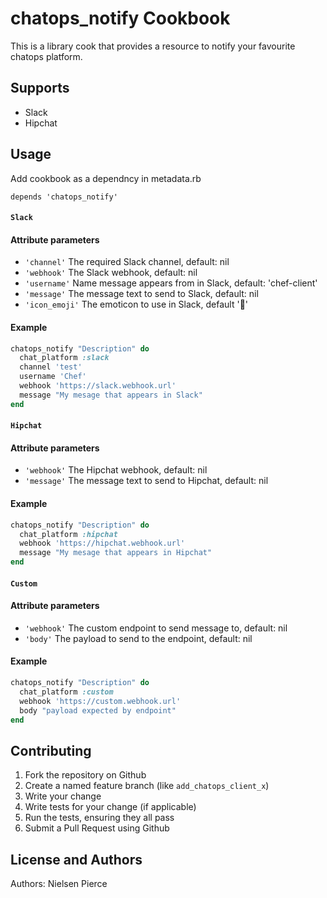 chatops_notify Cookbook
=======================

This is a library cook that provides a resource to notify your favourite chatops platform.

Supports
------------
* Slack
* Hipchat


Usage
-----
Add cookbook as a dependncy in metadata.rb  

`depends 'chatops_notify'`

#### `Slack`  

#### Attribute parameters  

* `'channel'` The required Slack channel, default: nil
* `'webhook'` The Slack webhook, default: nil
* `'username'` Name message appears from in Slack, default: 'chef-client'
* `'message'`  The message text to send to Slack, default: nil
* `'icon_emoji'` The emoticon to use in Slack, default ':fork_and_knife:'

#### Example  

```ruby
chatops_notify "Description" do
  chat_platform :slack
  channel 'test'
  username 'Chef'
  webhook 'https://slack.webhook.url'
  message "My mesage that appears in Slack"
end
```

#### `Hipchat`  

#### Attribute parameters  

* `'webhook'` The Hipchat webhook, default: nil
* `'message'`  The message text to send to Hipchat, default: nil

#### Example 

```ruby
chatops_notify "Description" do
  chat_platform :hipchat
  webhook 'https://hipchat.webhook.url'
  message "My mesage that appears in Hipchat"
end
```

#### `Custom`  

#### Attribute parameters  

* `'webhook'` The custom endpoint to send message to, default: nil
* `'body'`  The payload to send to the endpoint, default: nil

#### Example 

```ruby
chatops_notify "Description" do
  chat_platform :custom
  webhook 'https://custom.webhook.url'
  body "payload expected by endpoint"
end
```


Contributing
------------

1. Fork the repository on Github  
2. Create a named feature branch (like `add_chatops_client_x`)  
3. Write your change  
4. Write tests for your change (if applicable)  
5. Run the tests, ensuring they all pass  
6. Submit a Pull Request using Github  

License and Authors
-------------------
Authors: Nielsen Pierce 
